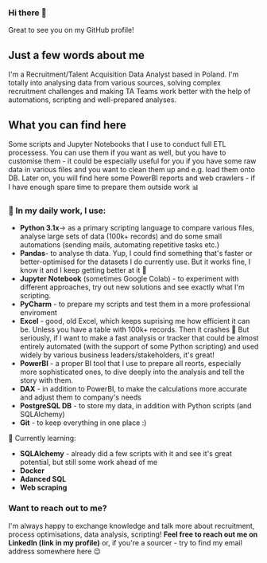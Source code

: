 ### Hi there 👋

Great to see you on my GitHub profile!

## Just a few words about me 
I'm a Recruitment/Talent Acquisition Data Analyst based in Poland. I'm totally into analysing data from various sources, solving complex recruitment challenges and making TA Teams work better with the help of automations, scripting and well-prepared analyses.

## What you can find here 
Some scripts and Jupyter Notebooks that I use to conduct full ETL processess. You can use them if you want as well, but you have to customise them - it could be especially useful for you if you have some raw data in various files and you want to clean them up and e.g. load them onto DB.
Later on, you will find here some PowerBI reports and web crawlers - if I have enough spare time to prepare them outside work 📊

### 🧰 In my daily work, I use:
- **Python 3.1x**-> as a primary scripting language to compare various files, analyse large sets of data (100k+ records) and do some small automations (sending mails, automating repetitive tasks etc.)
- **Pandas**- to analyse th data. Yup, I could find something that's faster or better-optimised for the datasets I do currently use. But it works fine, I know it and I keep getting better at it 🙂
- **Jupyter Notebook** (sometimes Google Colab) - to experiment with different approaches, try out new solutions and see exactly what I'm scripting.
- **PyCharm** - to prepare my scripts and test them in a more professional enviroment
- **Excel** - good, old Excel, which keeps suprising me how efficient it can be. Unless you have a table with 100k+ records. Then it crashes 🤡 But seriously, if I want to make a fast analysis or tracker that could be almost entirely automated (with the support of some Python scripting) and used widely by various business leaders/stakeholders, it's great!
- **PowerBI** - a proper BI tool that I use to prepare all reorts, especially more sophisticated ones, to dive deeply into the analysis and tell the story with them.
- **DAX** - in addition to PowerBI, to make the calculations more accurate and adjust them to company's needs
- **PostgreSQL DB** - to store my data, in addition with Python scripts (and SQLAlchemy)
- **Git** - to keep everything in one place :)


🌱 Currently learning:
- **SQLAlchemy** - already did a few scripts with it and see it's great potential, but still some work ahead of me
- **Docker**
- **Adanced SQL**
- **Web scraping**

### Want to reach out to me?
I'm always happy to exchange knowledge and talk more about recruitment, process optimisations, data analysis, scripting! **Feel free to reach out me on LinkedIn (link in my profile)** or, if you're a sourcer - try to find my email address somewhere here 😉
